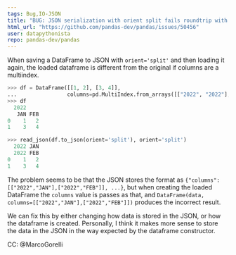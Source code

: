 ```yaml
---
tags: Bug,IO-JSON
title: "BUG: JSON serialization with orient split fails roundtrip with MultiIndex"
html_url: "https://github.com/pandas-dev/pandas/issues/50456"
user: datapythonista
repo: pandas-dev/pandas
---
```


When saving a DataFrame to JSON with `orient='split'` and then loading it again, the loaded dataframe is different from the original if columns are a multiindex.

```python
>>> df = DataFrame([[1, 2], [3, 4]],
...                columns=pd.MultiIndex.from_arrays([["2022", "2022"], ['JAN', 'FEB']]))
>>> df
  2022    
   JAN FEB
0    1   2
1    3   4

>>> read_json(df.to_json(orient='split'), orient='split')
  2022 JAN
  2022 FEB
0    1   2
1    3   4
```

The problem seems to be that the JSON stores the format as `{"columns":[["2022","JAN"],["2022","FEB"]], ...}`, but when creating the loaded DataFrame the `columns` value is passes as that, and `DataFrame(data, columns=[["2022","JAN"],["2022","FEB"]])` produces the incorrect result.

We can fix this by either changing how data is stored in the JSON, or how the dataframe is created. Personally, I think it makes more sense to store the data in the JSON in the way expected by the dataframe constructor.

CC: @MarcoGorelli 